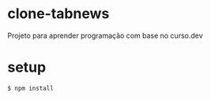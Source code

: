 # clone-tabnews

Projeto para aprender programação com base no curso.dev

# setup

```
$ npm install

```
